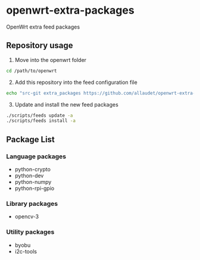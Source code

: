 # openwrt-extra-packages
OpenWrt extra feed packages

## Repository usage
1. Move into the openwrt folder

  ```bash
  cd /path/to/openwrt
  ```
2. Add this repository into the feed configuration file

  ```bash
  echo "src-git extra_packages https://github.com/allaudet/openwrt-extra-packages.git" >> feeds.conf.default
  ```
3. Update and install the new feed packages

  ```bash
  ./scripts/feeds update -a
  ./scripts/feeds install -a
  ```

## Package List
### Language packages
* python-crypto
* python-dev
* python-numpy
* python-rpi-gpio

### Library packages
* opencv-3

### Utility packages
* byobu
* i2c-tools
